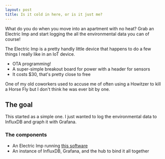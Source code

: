 ```yaml
---
layout: post
title: Is it cold in here, or is it just me?
---
```


What do you do when you move into an apartment with no heat? Grab an Electric Imp and start logging the all the environmental data you can of course!

The Electric Imp is a pretty handly little device that happens to do a few things I really like in an IoT device.
* OTA programming!
* A super-simple breakout board for power with a header for sensors
* It costs $30, that's pretty close to free

One of my old coworkers used to accuse me of often using a Howitzer to kill a Horse Fly but I don't think he was ever bit by one.

## The goal
This started as a simple one. I just wanted to log the environmental data to InfluxDB and graph it with Grafana.

### The components
* An Electric Imp running [this software](https://github.com/modulusx/electric-imp-envtail-to-pubnub)
* An instance of InfluxDB, Grafana, and the hub to bind it all together
